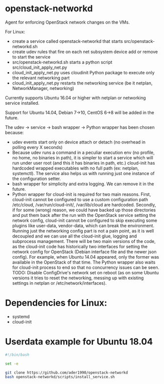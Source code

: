 # openstack-networkd
Agent for enforcing OpenStack network changes on the VMs.

For Linux:
  * create a service called openstack-networkd that starts src/openstack-networkd.sh
  * create udev rules that fire on each net subsystem device add or remove to start the service
  * src/openstack-networkd.sh starts a python script src/cloud_init_apply_net.py
  * cloud_init_apply_net.py uses cloudinit Python package to execute only the relevant networking part
  * cloud_init_apply_net.py restarts the networking service (be it netplan, NetworkManager, networking)

Currently supports Ubuntu 16.04 or higher with netplan or networking service installed.

Support for Ubuntu 14.04, Debian 7->10, CentOS 6->8 will be added in the future.

The udev -> service -> bash wrapper -> Python wrapper has been chosen because:

  * udev events start only on device attach or detach (no overhead in polling every X seconds)
  * Because udev runs a command in a peculiar execution env (no profile, no home, no binaries in path),
    it is simpler to start a service which will run under user root (and this it has binaries in path, etc.)
    cloud-init has hardcoded wrapped executables with no full path (ex: netplan, systemctl).
    The service also helps us with running just one instance of the configuration setter.
  * bash wrapper for simplicity and extra logging. We can remove it in the future.
  * Python wrapper for cloud-init is required for two main reasons.
    First, cloud-init cannot be configured to use a custom configuration path
    /etc/cloud, /var/run/cloud-init/, /var/lib/cloud are hardcoded.
    Secondly, if for some (wrong) reason, we could have backed up those directories and put them back after the run with
    the OpenStack service setting the network config, cloud-init cannot be configured to skip executing some plugins like
    user-data, vendor-data, which can break the environment.
    Running just the networking config part is not a pain point, as it is well decoupled and we can use all the cloud-init glue,
    logging and subprocess management. There will be two main versions of the code, as the cloud-init code has historically two
    interfaces for setting the network config for OpenStack (Debian interface file and the newer json config).
    For example, when Ubuntu 14.04 appeared, only the former was available in the OpenStack of that time.
    The Python wrapper also waits for cloud-init process to end so that no concurrency issues can be seen.
    TODO: Disable ConfigDrive's network set on reboot (as on some Ubuntu versions it tries to reset the networking, messing up with
    existing settings in netplan or /etc/network/interfaces).

# Dependencies for Linux:

  * systemd
  * cloud-init

# Userdata example for Ubuntu 18.04

```bash
#!/bin/bash

set -e

git clone https://github.com/ader1990/openstack-networkd
bash openstack-networkd/scripts/install_service.sh

```
